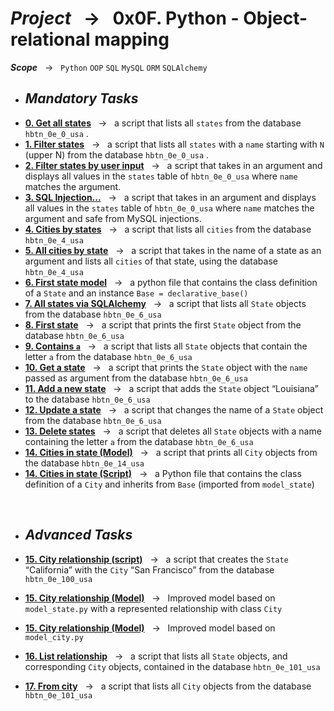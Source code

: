# ***Project*** &nbsp; → &nbsp; **0x0F. Python - Object-relational mapping** <br />
***Scope*** &nbsp; → &nbsp; ` Python ` ` OOP ` ` SQL ` ` MySQL ` ` ORM ` ` SQLAlchemy ` <br />

* ## ***Mandatory Tasks***
* **[0. Get all states](./0-select_states.py)** &nbsp; → &nbsp; a script that lists all `states` from the database `hbtn_0e_0_usa` .
* **[1. Filter states](./1-filter_states.py)** &nbsp; → &nbsp; a script that lists all `states` with a `name` starting with `N` (upper N) from the database `hbtn_0e_0_usa` .
* **[2. Filter states by user input](./2-my_filter_states.py)** &nbsp; → &nbsp; a script that takes in an argument and displays all values in the `states` table of `hbtn_0e_0_usa` where `name` matches the argument.
* **[3. SQL Injection...](./3-my_safe_filter_states.py)** &nbsp; → &nbsp; a script that takes in an argument and displays all values in the `states` table of `hbtn_0e_0_usa` where `name` matches the argument and safe from MySQL injections.
* **[4. Cities by states](./4-cities_by_state.py)** &nbsp; → &nbsp; a script that lists all `cities` from the database `hbtn_0e_4_usa`
* **[5. All cities by state](./5-filter_cities.py)** &nbsp; → &nbsp; a script that takes in the name of a state as an argument and lists all `cities` of that state, using the database `hbtn_0e_4_usa`
* **[6. First state model](./model_state.py)** &nbsp; → &nbsp; a python file that contains the class definition of a `State` and an instance `Base = declarative_base()`
* **[7. All states via SQLAlchemy](./7-model_state_fetch_all.py)** &nbsp; → &nbsp; a script that lists all `State` objects from the database `hbtn_0e_6_usa`
* **[8. First state](./8-model_state_fetch_first.py)** &nbsp; → &nbsp; a script that prints the first `State` object from the database `hbtn_0e_6_usa`
* **[9. Contains `a`](./9-model_state_filter_a.py)** &nbsp; → &nbsp; a script that lists all `State` objects that contain the letter `a` from the database `hbtn_0e_6_usa`
* **[10. Get a state](./10-model_state_my_get.py)** &nbsp; → &nbsp; a script that prints the `State` object with the `name` passed as argument from the database `hbtn_0e_6_usa`
* **[11. Add a new state](./11-model_state_insert.py)** &nbsp; → &nbsp; a script that adds the `State` object “Louisiana” to the database `hbtn_0e_6_usa`
* **[12. Update a state](./12-model_state_update_id_2.py)** &nbsp; → &nbsp; a script that changes the name of a `State` object from the database `hbtn_0e_6_usa`
* **[13. Delete states](./13-model_state_delete_a.py)** &nbsp; → &nbsp; a script that deletes all `State` objects with a name containing the letter `a` from the database `hbtn_0e_6_usa`
* **[14. Cities in state (Model)](./14-model_city_fetch_by_state.py)** &nbsp; → &nbsp; a script that prints all `City` objects from the database `hbtn_0e_14_usa`
* **[14. Cities in state (Script)](./model_city.py)** &nbsp; → &nbsp; a Python file that contains the class definition of a `City` and inherits from `Base` (imported from `model_state`)
<br />

* ## ***Advanced Tasks***
* **[15. City relationship (script)](./100-relationship_states_cities.py)** &nbsp; → &nbsp;  a script that creates the `State` “California” with the `City` “San Francisco” from the database `hbtn_0e_100_usa`
* **[15. City relationship (Model)](./relationship_state.py)** &nbsp; → &nbsp;  Improved model based on `model_state.py` with a represented relationship with class `City`
* **[15. City relationship (Model)](./relationship_city.py)** &nbsp; → &nbsp;  Improved model based on `model_city.py`

* **[16. List relationship](./101-relationship_states_cities_list.py)** &nbsp; → &nbsp;  a script that lists all `State` objects, and corresponding `City` objects, contained in the database `hbtn_0e_101_usa`
* **[17. From city](./102-relationship_cities_states_list.py)** &nbsp; → &nbsp;  a script that lists all `City` objects from the database `hbtn_0e_101_usa`
